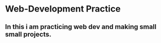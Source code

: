 <h1>Web-Development Practice</h1>
<h2>In this i am practicing web dev and making small small projects.</h2>
